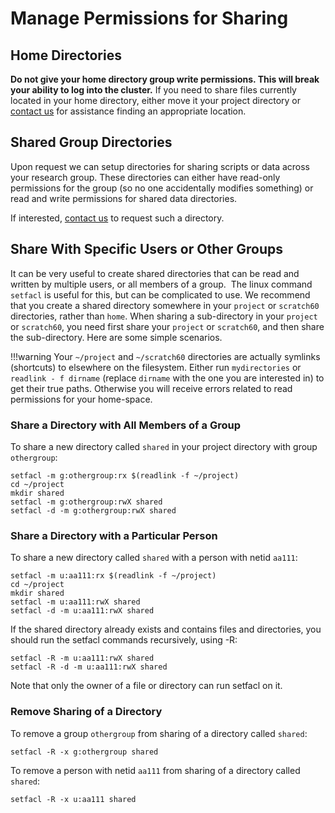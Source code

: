 # Manage Permissions for Sharing

## Home Directories

**Do not give your home directory group write permissions. This will break your ability to log into the cluster.**  If you need to share files currently located in your home directory, either move it your project directory or [contact us](/#get-help) for assistance finding an appropriate location.

## Shared Group Directories

Upon request we can setup directories for sharing scripts or data across your research group. These directories can either have read-only permissions for the group (so no one accidentally modifies something) or read and write permissions for shared data directories.

If interested, [contact us](/#get-help) to request such a directory.

## Share With Specific Users or Other Groups

It can be very useful to create shared directories that can be read and written by multiple users, or all members of a group.  The linux command `setfacl` is useful for this, but can be complicated to use. We recommend that you create a shared directory somewhere in your `project` or `scratch60` directories, rather than `home`. When sharing a sub-directory in your `project` or `scratch60`, you need first share your `project` or `scratch60`, and then share the sub-directory. Here are some simple scenarios. 

!!!warning
    Your `~/project` and `~/scratch60` directories are actually symlinks (shortcuts) to elsewhere on the filesystem. Either run `mydirectories` or `readlink - f dirname` (replace `dirname` with the one you are interested in) to get their true paths. Otherwise you will receive errors related to read permissions for your home-space.

### Share a Directory with All Members of a Group

To share a new directory called `shared` in your project directory with group `othergroup`:

```
setfacl -m g:othergroup:rx $(readlink -f ~/project)
cd ~/project
mkdir shared
setfacl -m g:othergroup:rwX shared
setfacl -d -m g:othergroup:rwX shared
```

### Share a Directory with a Particular Person

To share a new directory called `shared` with a person with netid `aa111`:

```
setfacl -m u:aa111:rx $(readlink -f ~/project)
cd ~/project
mkdir shared
setfacl -m u:aa111:rwX shared
setfacl -d -m u:aa111:rwX shared
```

If the shared directory already exists and contains files and directories, you should run the setfacl commands recursively, using -R:

```
setfacl -R -m u:aa111:rwX shared
setfacl -R -d -m u:aa111:rwX shared
```

Note that only the owner of a file or directory can run setfacl on it.

### Remove Sharing of a Directory

To remove a group `othergroup` from sharing of a directory called `shared`:

```
setfacl -R -x g:othergroup shared
```

To remove a person with netid `aa111` from sharing of a directory called `shared`:

```
setfacl -R -x u:aa111 shared
```
